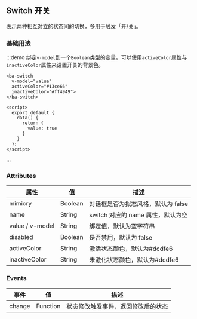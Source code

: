 ## Switch 开关
表示两种相互对立的状态间的切换，多用于触发「开/关」。
### 基础用法

:::demo 绑定`v-model`到一个`Boolean`类型的变量。可以使用`activeColor`属性与`inactiveColor`属性来设置开关的背景色。

```vue
<ba-switch
  v-model="value"
  activeColor="#13ce66"
  inactiveColor="#ff4949">
</ba-switch>

<script>
  export default {
    data() {
      return {
        value: true
      }
    }
  };
</script>

```
:::




### Attributes

| 属性            | 值      | 描述                               |
| --------------- | ------- | ---------------------------------- |
| mimicry         | Boolean | 对话框是否为拟态风格，默认为 false |
| name            | String  | switch 对应的 name 属性，默认为空  |
| value / v-model | String  | 绑定值，默认为空字符串             |
| disabled        | Boolean | 是否禁用，默认为 false             |
| activeColor     | String  | 激活状态颜色，默认为#dcdfe6        |
| inactiveColor   | String  | 未激化状态颜色，默认为#dcdfe6      |



### Events
| 事件   | 值       | 描述                               |
| ------ | -------- | ---------------------------------- |
| change | Function | 状态修改触发事件，返回修改后的状态 |

